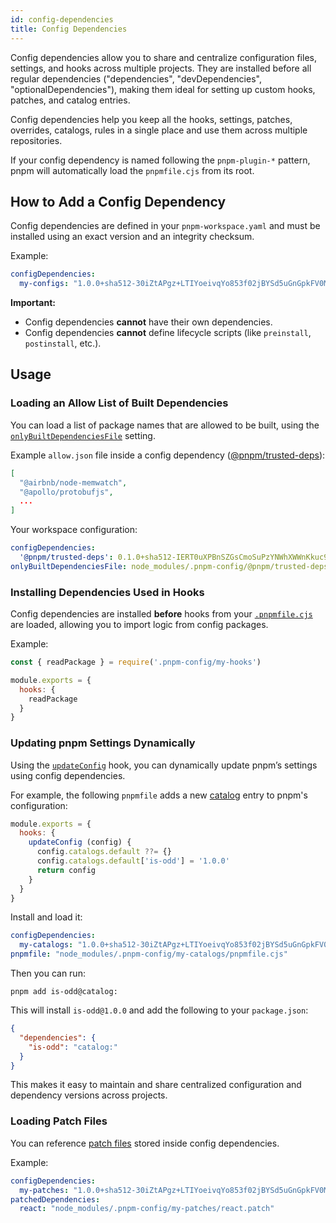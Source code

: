```yaml
---
id: config-dependencies
title: Config Dependencies
---
```


Config dependencies allow you to share and centralize configuration files, settings, and hooks across multiple projects. They are installed before all regular dependencies ("dependencies", "devDependencies", "optionalDependencies"), making them ideal for setting up custom hooks, patches, and catalog entries.

Config dependencies help you keep all the hooks, settings, patches, overrides, catalogs, rules in a single place and use them across multiple repositories.

If your config dependency is named following the `pnpm-plugin-*` pattern, pnpm will automatically load the `pnpmfile.cjs` from its root.

## How to Add a Config Dependency

Config dependencies are defined in your `pnpm-workspace.yaml` and must be installed using an exact version and an integrity checksum.

Example:

```yaml title="pnpm-workspace.yaml"
configDependencies:
  my-configs: "1.0.0+sha512-30iZtAPgz+LTIYoeivqYo853f02jBYSd5uGnGpkFV0M3xOt9aN73erkgYAmZU43x4VfqcnLxW9Kpg3R5LC4YYw=="
```

**Important:**

* Config dependencies **cannot** have their own dependencies.
* Config dependencies **cannot** define lifecycle scripts (like `preinstall`, `postinstall`, etc.).

## Usage

### Loading an Allow List of Built Dependencies

You can load a list of package names that are allowed to be built, using the [`onlyBuiltDependenciesFile`] setting.

Example `allow.json` file inside a config dependency ([@pnpm/trusted-deps]):

```json title="allow.json"
[
  "@airbnb/node-memwatch",
  "@apollo/protobufjs",
  ...
]
```

Your workspace configuration:

```yaml title="pnpm-workspace.yaml"
configDependencies:
  '@pnpm/trusted-deps': 0.1.0+sha512-IERT0uXPBnSZGsCmoSuPzYNWhXWWnKkuc9q78KzLdmDWJhnrmvc7N4qaHJmaNKIusdCH2riO3iE34Osohj6n8w==
onlyBuiltDependenciesFile: node_modules/.pnpm-config/@pnpm/trusted-deps/allow.json
```

[@pnpm/trusted-deps]: https://github.com/pnpm/trusted-deps
[`onlyBuiltDependenciesFile`]: settings.md#onlybuiltdependenciesfile

### Installing Dependencies Used in Hooks

Config dependencies are installed **before** hooks from your [`.pnpmfile.cjs`] are loaded, allowing you to import logic from config packages.

Example:

```js title=".pnpmfile.cjs"
const { readPackage } = require('.pnpm-config/my-hooks')

module.exports = {
  hooks: {
    readPackage
  }
}
```

[`.pnpmfile.cjs`]: ./pnpmfile.md

### Updating pnpm Settings Dynamically

Using the [`updateConfig`] hook, you can dynamically update pnpm’s settings using config dependencies.

For example, the following `pnpmfile` adds a new [catalog] entry to pnpm's configuration:

```js title="my-catalogs/pnpmfile.cjs"
module.exports = {
  hooks: {
    updateConfig (config) {
      config.catalogs.default ??= {}
      config.catalogs.default['is-odd'] = '1.0.0'
      return config
    }
  }
}
```

Install and load it:

```yaml title="pnpm-workspace.yaml"
configDependencies:
  my-catalogs: "1.0.0+sha512-30iZtAPgz+LTIYoeivqYo853f02jBYSd5uGnGpkFV0M3xOt9aN73erkgYAmZU43x4VfqcnLxW9Kpg3R5LC4YYw=="
pnpmfile: "node_modules/.pnpm-config/my-catalogs/pnpmfile.cjs"
```

Then you can run:

```
pnpm add is-odd@catalog:
```

This will install `is-odd@1.0.0` and add the following to your `package.json`:

```json
{
  "dependencies": {
    "is-odd": "catalog:"
  }
}
```

This makes it easy to maintain and share centralized configuration and dependency versions across projects.

[`updateConfig`]: ./pnpmfile.md#hooksupdateconfigconfig-config--promiseconfig
[catalog]: ./catalogs.md

### Loading Patch Files

You can reference [patch files] stored inside config dependencies.

Example:

```yaml title="pnpm-workspace.yaml"
configDependencies:
  my-patches: "1.0.0+sha512-30iZtAPgz+LTIYoeivqYo853f02jBYSd5uGnGpkFV0M3xOt9aN73erkgYAmZU43x4VfqcnLxW9Kpg3R5LC4YYw=="
patchedDependencies:
  react: "node_modules/.pnpm-config/my-patches/react.patch"
```

[patch files]: ./cli/patch.md
